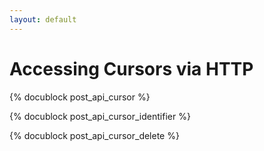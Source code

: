 ```yaml
---
layout: default
---
```

Accessing Cursors via HTTP
==========================

<!-- js/actions/api-cursor.js -->
{% docublock post_api_cursor %}

<!-- js/actions/api-cursor.js -->
{% docublock post_api_cursor_identifier %}

<!-- js/actions/api-cursor.js -->
{% docublock post_api_cursor_delete %}
